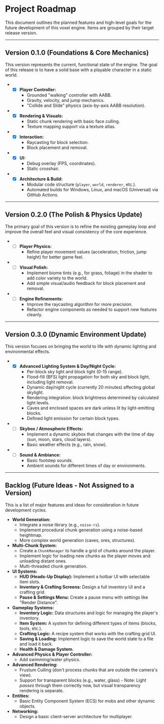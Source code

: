 # Project Roadmap

This document outlines the planned features and high-level goals for the future development of this voxel engine. Items are grouped by their target release version.

---

## Version 0.1.0 (Foundations & Core Mechanics)

This version represents the current, functional state of the engine. The goal of this release is to have a solid base with a playable character in a static world.

* - [x] **Player Controller:**
    * Grounded "walking" controller with AABB.
    * Gravity, velocity, and jump mechanics.
    * "Collide and Slide" physics (axis-by-axis AABB resolution).
* - [x] **Rendering & Visuals:**
    * Static chunk rendering with basic face culling.
    * Texture mapping support via a texture atlas.
* - [x] **Interaction:**
    * Raycasting for block selection.
    * Block placement and removal.
* - [x] **UI:**
    * Debug overlay (FPS, coordinates).
    * Static crosshair.
* - [x] **Architecture & Build:**
    * Modular code structure (`player`, `world`, `renderer`, etc.).
    * Automated builds for Windows, Linux, and macOS (Universal) via GitHub Actions.

---

## Version 0.2.0 (The Polish & Physics Update)

The primary goal of this version is to refine the existing gameplay loop and improve the overall feel and visual consistency of the core experience.

* - [ ] **Player Physics:**
    * Refine player movement values (acceleration, friction, jump height) for better game feel.
* - [ ] **Visual Polish:**
    * Implement biome tints (e.g., for grass, foliage) in the shader to add color variety to the world.
    * Add simple visual/audio feedback for block placement and removal.
* - [ ] **Engine Refinements:**
    * Improve the raycasting algorithm for more precision.
    * Refactor engine components as needed to support new features cleanly.

---

## Version 0.3.0 (Dynamic Environment Update)

This version focuses on bringing the world to life with dynamic lighting and environmental effects.

* - [x] **Advanced Lighting System & Day/Night Cycle:**
    *   Per-block sky light and block light (0-15 range).
    *   Flood-fill (BFS) light propagation for both sky and block light, including light removal.
    *   Dynamic day/night cycle (currently 20 minutes) affecting global skylight.
    *   Rendering integration: block brightness determined by calculated light levels.
    *   Caves and enclosed spaces are dark unless lit by light-emitting blocks.
    *   Defined light emission for certain block types.
* - [ ] **Skybox / Atmospheric Effects:**
    *   Implement a dynamic skybox that changes with the time of day (sun, moon, stars, cloud layers).
    *   Basic weather effects (e.g., rain, snow).
* - [ ] **Sound & Ambiance:**
    *   Basic footstep sounds.
    *   Ambient sounds for different times of day or environments.

---

## Backlog (Future Ideas - Not Assigned to a Version)

This is a list of major features and ideas for consideration in future development cycles.

* **World Generation:**
    * Integrate a noise library (e.g., `noise-rs`).
    * Implement procedural chunk generation using a noise-based heightmap.
    * More complex world generation (caves, ores, structures).
* **Multi-Chunk System:**
    * Create a `ChunkManager` to handle a grid of chunks around the player.
    * Implement logic for loading new chunks as the player moves and unloading distant ones.
    * Multi-threaded chunk generation.
* **UI Systems:**
    * **HUD (Heads-Up Display):** Implement a hotbar UI with selectable item slots.
    * **Inventory & Crafting Screens:** Design a full inventory UI and a crafting grid.
    * **Pause & Settings Menu:** Create a pause menu with settings like "Render Distance".
* **Gameplay Systems:**
    * **Inventory Logic:** Data structures and logic for managing the player's inventory.
    * **Item System:** A system for defining different types of items (blocks, tools, etc.).
    * **Crafting Logic:** A recipe system that works with the crafting grid UI.
    * **Saving & Loading:** Implement logic to save the world state to a file and load it back.
    * **Health & Damage System.**
* **Advanced Physics & Player Controller:**
    * Add swimming/water physics.
* **Advanced Rendering:**
    * Frustum Culling (don't process chunks that are outside the camera's view).
    * Support for transparent blocks (e.g., water, glass) - Note: Light *passes* through them correctly now, but visual transparency rendering is separate.
* **Entities:**
    * Basic Entity Component System (ECS) for mobs and other dynamic objects.
* **Networking:**
    * Design a basic client-server architecture for multiplayer.
